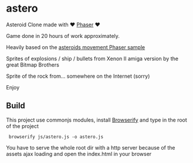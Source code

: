 # astero
Asteroid Clone made with ❤ [Phaser](http://phaser.io/) ❤

Game done in 20 hours of work approximately.

Heavily based on the [asteroids movement Phaser sample](http://phaser.io/examples/v2/arcade-physics/asteroids-movement)

Sprites of explosions / ship / bullets from Xenon II amiga version by the great Bitmap Brothers

Sprite of the rock from... somewhere on the Internet (sorry)

Enjoy


## Build
This project use commonjs modules, install [Browserify](http://browserify.org/) and type in the root of the project
```
 browserify js/astero.js -o astero.js
```

You have to serve the whole root dir with a http server because of the assets ajax loading and open the index.html in your browser

